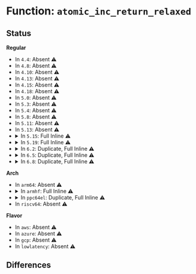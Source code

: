 # Function: <code>atomic_inc_return_relaxed</code>

## Status
<b>Regular</b>
<ul>
<li>
In <code>4.4</code>: Absent ⚠️
</li>
<li>
In <code>4.8</code>: Absent ⚠️
</li>
<li>
In <code>4.10</code>: Absent ⚠️
</li>
<li>
In <code>4.13</code>: Absent ⚠️
</li>
<li>
In <code>4.15</code>: Absent ⚠️
</li>
<li>
In <code>4.18</code>: Absent ⚠️
</li>
<li>
In <code>5.0</code>: Absent ⚠️
</li>
<li>
In <code>5.3</code>: Absent ⚠️
</li>
<li>
In <code>5.4</code>: Absent ⚠️
</li>
<li>
In <code>5.8</code>: Absent ⚠️
</li>
<li>
In <code>5.11</code>: Absent ⚠️
</li>
<li>
In <code>5.13</code>: Absent ⚠️
</li>
<li>
<details>
<summary>In <code>5.15</code>: Full Inline ⚠️</summary>

**Collision:** Unique Static

**Inline:** Full

**Transformation:** False

**Instances:**

```
In net/core/page_pool.c (ffffffff81ad80cf)
Location: include/linux/atomic/atomic-instrumented.h:207
Inline: True
Inline callers:
  - net/core/page_pool.c:page_pool_release_page
```
</details>
</li>
<li>
<details>
<summary>In <code>5.19</code>: Full Inline ⚠️</summary>

**Collision:** Unique Static

**Inline:** Full

**Transformation:** False

**Instances:**

```
In net/core/page_pool.c (ffffffff81c58e90)
Location: include/linux/atomic/atomic-instrumented.h:218
Inline: True
Inline callers:
  - net/core/page_pool.c:page_pool_release_page
```
</details>
</li>
<li>
<details>
<summary>In <code>6.2</code>: Duplicate, Full Inline ⚠️</summary>

**Collision:** Static Duplication

**Inline:** Full

**Transformation:** False

**Instances:**

```
In kernel/events/hw_breakpoint.c (ffffffff8134de5f)
Location: include/linux/atomic/atomic-instrumented.h:218
Inline: True
```
```
In mm/rmap.c (ffffffff813d7ce4)
Location: include/linux/atomic/atomic-instrumented.h:218
Inline: True
Inline callers:
  - mm/rmap.c:page_add_file_rmap
  - mm/rmap.c:page_add_anon_rmap
```
```
In net/core/page_pool.c (ffffffff81e0edd0)
Location: include/linux/atomic/atomic-instrumented.h:218
Inline: True
Inline callers:
  - net/core/page_pool.c:page_pool_release_page
```
</details>
</li>
<li>
<details>
<summary>In <code>6.5</code>: Duplicate, Full Inline ⚠️</summary>

**Collision:** Static Duplication

**Inline:** Full

**Transformation:** False

**Instances:**

```
In kernel/events/hw_breakpoint.c (ffffffff8137ef07)
Location: include/linux/atomic/atomic-instrumented.h:503
Inline: True
```
```
In mm/rmap.c (ffffffff8140c79a)
Location: include/linux/atomic/atomic-instrumented.h:503
Inline: True
Inline callers:
  - mm/rmap.c:page_add_file_rmap
  - mm/rmap.c:page_add_anon_rmap
```
```
In net/core/page_pool.c (ffffffff81e82590)
Location: include/linux/atomic/atomic-instrumented.h:503
Inline: True
Inline callers:
  - net/core/page_pool.c:page_pool_release_page
```
</details>
</li>
<li>
<details>
<summary>In <code>6.8</code>: Duplicate, Full Inline ⚠️</summary>

**Collision:** Static Duplication

**Inline:** Full

**Transformation:** False

**Instances:**

```
In kernel/events/hw_breakpoint.c (ffffffff813a8167)
Location: include/linux/atomic/atomic-instrumented.h:503
Inline: True
```
```
In mm/rmap.c (ffffffff8143900b)
Location: include/linux/atomic/atomic-instrumented.h:503
Inline: True
Inline callers:
  - mm/rmap.c:folio_add_file_rmap_ptes
  - mm/rmap.c:folio_add_anon_rmap_ptes
```
```
In net/core/page_pool.c (ffffffff81f4369e)
Location: include/linux/atomic/atomic-instrumented.h:503
Inline: True
Inline callers:
  - net/core/page_pool.c:page_pool_return_page
```
</details>
</li>
</ul>
<b>Arch</b>
<ul>
<li>
In <code>arm64</code>: Absent ⚠️
</li>
<li>
<details>
<summary>In <code>armhf</code>: Full Inline ⚠️</summary>

**Collision:** Unique Static

**Inline:** Full

**Transformation:** False

**Instances:**

```
In drivers/regulator/core.c (c094c854)
Location: include/linux/atomic-fallback.h:309
Inline: True
Inline callers:
  - drivers/regulator/core.c:regulator_summary_show
  - drivers/regulator/core.c:regulator_lock_dependent
```
</details>
</li>
<li>
<details>
<summary>In <code>ppc64el</code>: Duplicate, Full Inline ⚠️</summary>

**Collision:** Static Duplication

**Inline:** Full

**Transformation:** False

**Instances:**

```
In kernel/signal.c (c000000000151f7c)
Location: arch/powerpc/include/asm/atomic.h:142
Inline: True
Inline callers:
  - kernel/signal.c:__sigqueue_alloc
```
```
In kernel/sched/topology.c (c0000000001b09fc)
Location: arch/powerpc/include/asm/atomic.h:142
Inline: True
Inline callers:
  - kernel/sched/topology.c:build_sched_domains
  - kernel/sched/topology.c:build_sched_domains
  - kernel/sched/topology.c:build_overlap_sched_groups
```
```
In kernel/sched/autogroup.c (c0000000001b44b0)
Location: arch/powerpc/include/asm/atomic.h:142
Inline: True
Inline callers:
  - kernel/sched/autogroup.c:sched_autogroup_create_attach
```
```
In kernel/irq/spurious.c (c0000000001d7b04)
Location: arch/powerpc/include/asm/atomic.h:142
Inline: True
Inline callers:
  - kernel/irq/spurious.c:note_interrupt
  - kernel/irq/spurious.c:poll_spurious_irqs
```
```
In kernel/irq/irqdomain.c (c0000000001de658)
Location: arch/powerpc/include/asm/atomic.h:142
Inline: True
Inline callers:
  - kernel/irq/irqdomain.c:__irq_domain_add
```
```
In kernel/audit.c (c00000000025ddbc)
Location: arch/powerpc/include/asm/atomic.h:142
Inline: True
Inline callers:
  - kernel/audit.c:audit_set_loginuid
  - kernel/audit.c:audit_set_loginuid
```
```
In kernel/trace/ftrace.c (c00000000028f904)
Location: arch/powerpc/include/asm/atomic.h:142
Inline: True
```
```
In kernel/trace/trace.c (c0000000002b1d18)
Location: arch/powerpc/include/asm/atomic.h:142
Inline: True
```
```
In kernel/trace/tracing_map.c (c0000000002b7538)
Location: arch/powerpc/include/asm/atomic.h:142
Inline: True
```
```
In kernel/trace/trace_functions.c (c0000000002b952c)
Location: arch/powerpc/include/asm/atomic.h:142
Inline: True
Inline callers:
  - kernel/trace/trace_functions.c:function_stack_trace_call
```
```
In kernel/trace/trace_sched_wakeup.c (c0000000002badc4)
Location: arch/powerpc/include/asm/atomic.h:142
Inline: True
Inline callers:
  - kernel/trace/trace_sched_wakeup.c:probe_wakeup
```
```
In kernel/trace/trace_functions_graph.c (c0000000002be324)
Location: arch/powerpc/include/asm/atomic.h:142
Inline: True
Inline callers:
  - kernel/trace/trace_functions_graph.c:trace_graph_return
  - kernel/trace/trace_functions_graph.c:trace_graph_entry
```
```
In kernel/trace/trace_events.c (c0000000002c5948)
Location: arch/powerpc/include/asm/atomic.h:142
Inline: True
Inline callers:
  - kernel/trace/trace_events.c:__ftrace_event_enable_disable
```
```
In kernel/trace/trace_events_trigger.c (c0000000002d503c)
Location: arch/powerpc/include/asm/atomic.h:142
Inline: True
```
```
In kernel/bpf/syscall.c (c000000000304ba0)
Location: arch/powerpc/include/asm/atomic.h:142
Inline: True
```
```
In kernel/bpf/hashtab.c (c00000000032064c)
Location: arch/powerpc/include/asm/atomic.h:142
Inline: True
Inline callers:
  - kernel/bpf/hashtab.c:alloc_htab_elem
```
```
In kernel/events/callchain.c (c000000000355aa4)
Location: arch/powerpc/include/asm/atomic.h:142
Inline: True
Inline callers:
  - kernel/events/callchain.c:get_callchain_buffers
```
```
In kernel/padata.c (c00000000035c26c)
Location: arch/powerpc/include/asm/atomic.h:142
Inline: True
Inline callers:
  - kernel/padata.c:padata_do_parallel
```
```
In mm/rmap.c (c0000000003db808)
Location: arch/powerpc/include/asm/atomic.h:142
Inline: True
Inline callers:
  - mm/rmap.c:hugepage_add_anon_rmap
  - mm/rmap.c:page_add_file_rmap
  - mm/rmap.c:page_add_file_rmap
  - mm/rmap.c:page_add_file_rmap
  - mm/rmap.c:do_page_add_anon_rmap
  - mm/rmap.c:do_page_add_anon_rmap
```
```
In mm/zswap.c (c00000000040323c)
Location: arch/powerpc/include/asm/atomic.h:142
Inline: True
Inline callers:
  - mm/zswap.c:zswap_pool_create
```
```
In mm/memcontrol.c (c000000000457e80)
Location: arch/powerpc/include/asm/atomic.h:142
Inline: True
Inline callers:
  - mm/memcontrol.c:mem_cgroup_select_victim_node
```
```
In mm/memremap.c (c00000000046df34)
Location: arch/powerpc/include/asm/atomic.h:142
Inline: True
Inline callers:
  - mm/memremap.c:memremap_pages
```
```
In fs/inode.c (c0000000004a6510)
Location: arch/powerpc/include/asm/atomic.h:142
Inline: True
Inline callers:
  - fs/inode.c:ihold
```
```
In fs/notify/notification.c (c0000000004ef214)
Location: arch/powerpc/include/asm/atomic.h:142
Inline: True
Inline callers:
  - fs/notify/notification.c:fsnotify_get_cookie
```
```
In fs/io_uring.c (c000000000509dd8)
Location: arch/powerpc/include/asm/atomic.h:142
Inline: True
```
```
In fs/coredump.c (c0000000005388e0)
Location: arch/powerpc/include/asm/atomic.h:142
Inline: True
Inline callers:
  - fs/coredump.c:do_coredump
```
```
In fs/devpts/inode.c (c00000000057ac50)
Location: arch/powerpc/include/asm/atomic.h:142
Inline: True
Inline callers:
  - fs/devpts/inode.c:devpts_new_index
```
```
In fs/ecryptfs/main.c (c000000000635aac)
Location: arch/powerpc/include/asm/atomic.h:142
Inline: True
Inline callers:
  - fs/ecryptfs/main.c:ecryptfs_get_lower_file
```
```
In security/selinux/avc.c (c00000000069d684)
Location: arch/powerpc/include/asm/atomic.h:142
Inline: True
Inline callers:
  - security/selinux/avc.c:avc_alloc_node
  - security/selinux/avc.c:avc_alloc_node
```
```
In security/apparmor/policy.c (c00000000070cc78)
Location: arch/powerpc/include/asm/atomic.h:142
Inline: True
Inline callers:
  - security/apparmor/policy.c:aa_new_null_profile
```
```
In drivers/pci/pci.c (c000000000863c58)
Location: arch/powerpc/include/asm/atomic.h:142
Inline: True
Inline callers:
  - drivers/pci/pci.c:pci_enable_device_flags
```
```
In drivers/dma/of-dma.c (c0000000008c993c)
Location: arch/powerpc/include/asm/atomic.h:142
Inline: True
```
```
In drivers/regulator/core.c (c0000000008e4198)
Location: arch/powerpc/include/asm/atomic.h:142
Inline: True
Inline callers:
  - drivers/regulator/core.c:regulator_register
```
```
In drivers/reset/core.c (c0000000008eaeb8)
Location: arch/powerpc/include/asm/atomic.h:142
Inline: True
```
```
In drivers/tty/hvc/hvsi_lib.c (c00000000091d464)
Location: arch/powerpc/include/asm/atomic.h:142
Inline: True
Inline callers:
  - drivers/tty/hvc/hvsi_lib.c:hvsilib_write_mctrl
  - drivers/tty/hvc/hvsi_lib.c:hvsilib_put_chars
  - drivers/tty/hvc/hvsi_lib.c:hvsi_get_packet
  - drivers/tty/hvc/hvsi_lib.c:hvsi_send_close
  - drivers/tty/hvc/hvsi_lib.c:hvsi_start_handshake
```
```
In drivers/tty/hvc/hvsi.c (c00000000091e6e0)
Location: arch/powerpc/include/asm/atomic.h:142
Inline: True
Inline callers:
  - drivers/tty/hvc/hvsi.c:hvsi_close_protocol
  - drivers/tty/hvc/hvsi.c:hvsi_put_chars
  - drivers/tty/hvc/hvsi.c:hvsi_set_mctrl
  - drivers/tty/hvc/hvsi.c:hvsi_query
  - drivers/tty/hvc/hvsi.c:hvsi_interrupt
```
```
In drivers/base/power/wakeup.c (c0000000009a2a88)
Location: arch/powerpc/include/asm/atomic.h:142
Inline: True
```
```
In drivers/base/devcoredump.c (c0000000009c471c)
Location: arch/powerpc/include/asm/atomic.h:142
Inline: True
Inline callers:
  - drivers/base/devcoredump.c:dev_coredumpm
```
```
In drivers/mfd/mfd-core.c (c0000000009e8814)
Location: arch/powerpc/include/asm/atomic.h:142
Inline: True
Inline callers:
  - drivers/mfd/mfd-core.c:mfd_cell_enable
```
```
In drivers/scsi/scsi_lib.c (c000000000a33204)
Location: arch/powerpc/include/asm/atomic.h:142
Inline: True
Inline callers:
  - drivers/scsi/scsi_lib.c:scsi_queue_rq
  - drivers/scsi/scsi_lib.c:scsi_queue_rq
  - drivers/scsi/scsi_lib.c:scsi_mq_get_budget
```
```
In drivers/scsi/scsi_transport_srp.c (c000000000a43294)
Location: arch/powerpc/include/asm/atomic.h:142
Inline: True
Inline callers:
  - drivers/scsi/scsi_transport_srp.c:srp_rport_add
```
```
In drivers/scsi/sd.c (c000000000a46f78)
Location: arch/powerpc/include/asm/atomic.h:142
Inline: True
Inline callers:
  - drivers/scsi/sd.c:sd_open
```
```
In drivers/scsi/sg.c (c000000000a507f4)
Location: arch/powerpc/include/asm/atomic.h:142
Inline: True
Inline callers:
  - drivers/scsi/sg.c:sg_remove_device
```
```
In drivers/ata/libata-core.c (c000000000a63154)
Location: arch/powerpc/include/asm/atomic.h:142
Inline: True
Inline callers:
  - drivers/ata/libata-core.c:ata_host_register
```
```
In drivers/ata/libata-scsi.c (c000000000a68bd8)
Location: arch/powerpc/include/asm/atomic.h:142
Inline: True
```
```
In drivers/input/serio/serio.c (c000000000b6e43c)
Location: arch/powerpc/include/asm/atomic.h:142
Inline: True
Inline callers:
  - drivers/input/serio/serio.c:__serio_register_port
```
```
In drivers/input/input.c (c000000000b77298)
Location: arch/powerpc/include/asm/atomic.h:142
Inline: True
Inline callers:
  - drivers/input/input.c:input_allocate_device
```
```
In drivers/edac/edac_device.c (c000000000c04a04)
Location: arch/powerpc/include/asm/atomic.h:142
Inline: True
Inline callers:
  - drivers/edac/edac_device.c:edac_device_alloc_index
```
```
In drivers/edac/edac_pci.c (c000000000c07b84)
Location: arch/powerpc/include/asm/atomic.h:142
Inline: True
Inline callers:
  - drivers/edac/edac_pci.c:edac_pci_alloc_index
```
```
In drivers/edac/edac_pci_sysfs.c (c000000000c08f34)
Location: arch/powerpc/include/asm/atomic.h:142
Inline: True
Inline callers:
  - drivers/edac/edac_pci_sysfs.c:edac_pci_create_sysfs
```
```
In drivers/remoteproc/remoteproc_core.c (c000000000c5db24)
Location: arch/powerpc/include/asm/atomic.h:142
Inline: True
Inline callers:
  - drivers/remoteproc/remoteproc_core.c:rproc_boot
```
```
In drivers/devfreq/devfreq.c (c000000000c63a28)
Location: arch/powerpc/include/asm/atomic.h:142
Inline: True
```
```
In drivers/devfreq/devfreq-event.c (c000000000c65f74)
Location: arch/powerpc/include/asm/atomic.h:142
Inline: True
```
```
In drivers/extcon/extcon.c (c000000000c68e34)
Location: arch/powerpc/include/asm/atomic.h:142
Inline: True
Inline callers:
  - drivers/extcon/extcon.c:extcon_dev_register
```
```
In net/core/skbuff.c (c000000000c8c678)
Location: arch/powerpc/include/asm/atomic.h:142
Inline: True
Inline callers:
  - net/core/skbuff.c:sock_zerocopy_alloc
```
```
In net/core/neighbour.c (c000000000cca4a0)
Location: arch/powerpc/include/asm/atomic.h:142
Inline: True
Inline callers:
  - net/core/neighbour.c:___neigh_create
```
```
In net/core/page_pool.c (c000000000cf79f0)
Location: arch/powerpc/include/asm/atomic.h:142
Inline: True
Inline callers:
  - net/core/page_pool.c:__page_pool_clean_page
```
```
In net/core/netpoll.c (c000000000cfe48c)
Location: arch/powerpc/include/asm/atomic.h:142
Inline: True
Inline callers:
  - net/core/netpoll.c:netpoll_send_udp
```
```
In net/core/sock_map.c (c000000000d12fa4)
Location: arch/powerpc/include/asm/atomic.h:142
Inline: True
Inline callers:
  - net/core/sock_map.c:sock_hash_update_common
```
```
In net/core/bpf_sk_storage.c (c000000000d2b35c)
Location: arch/powerpc/include/asm/atomic.h:142
Inline: True
Inline callers:
  - net/core/bpf_sk_storage.c:bpf_sk_storage_map_alloc
```
```
In net/ipv4/ip_fragment.c (c000000000d61f44)
Location: arch/powerpc/include/asm/atomic.h:142
Inline: True
Inline callers:
  - net/ipv4/ip_fragment.c:ip_frag_queue
```
```
In net/xfrm/xfrm_state.c (c000000000e044c4)
Location: arch/powerpc/include/asm/atomic.h:142
Inline: True
Inline callers:
  - net/xfrm/xfrm_state.c:xfrm_get_acqseq
```
```
In net/packet/af_packet.c (c000000000e93658)
Location: arch/powerpc/include/asm/atomic.h:142
Inline: True
Inline callers:
  - net/packet/af_packet.c:packet_rcv_fanout
```
```
In net/rfkill/core.c (c000000000ea91c0)
Location: arch/powerpc/include/asm/atomic.h:142
Inline: True
Inline callers:
  - net/rfkill/core.c:rfkill_fop_ioctl
```
</details>
</li>
<li>
In <code>riscv64</code>: Absent ⚠️
</li>
</ul>
<b>Flavor</b>
<ul>
<li>
In <code>aws</code>: Absent ⚠️
</li>
<li>
In <code>azure</code>: Absent ⚠️
</li>
<li>
In <code>gcp</code>: Absent ⚠️
</li>
<li>
In <code>lowlatency</code>: Absent ⚠️
</li>
</ul>

## Differences
